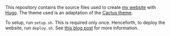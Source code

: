This repository contains the source files used to create [my
website](https://unia.github.io) with [Hugo](https://gohugo.io). The theme used
is an adaptation of the [Cactus theme](http://themes.gohugo.io/cactus/).

To setup, run `setup.sh`. This is required only once. Henceforth, to deploy the
website, run `deploy.sh`. See [this blog
post](https://unia.github.io/blog/deploying-hugo-on-personal-gh-pages/index.html)
for more information.
